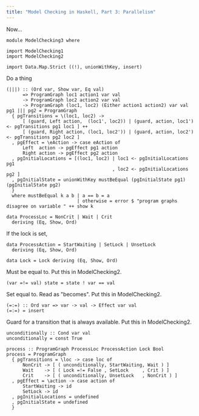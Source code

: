 ```yaml
---
title: "Model Checking in Haskell, Part 3: Parallelism"
---
```


Now...

``` {.haskell .literate}
module ModelChecking3 where

import ModelChecking1
import ModelChecking2

import Data.Map.Strict ((!), unionWithKey, insert)
```

Do a thing

``` {.haskell .literate}
(|||) :: (Ord var, Show var, Eq val)
      => ProgramGraph loc1 action1 var val
      -> ProgramGraph loc2 action2 var val
      -> ProgramGraph (loc1, loc2) (Either action1 action2) var val
pg1 ||| pg2 = ProgramGraph
  { pgTransitions = \(loc1, loc2) ->
      [ (guard, Left action,  (loc1', loc2)) | (guard, action, loc1') <- pgTransitions pg1 loc1 ] ++
      [ (guard, Right action, (loc1, loc2')) | (guard, action, loc2') <- pgTransitions pg2 loc2 ]
  , pgEffect = \eAction -> case eAction of
      Left  action -> pgEffect pg1 action
      Right action -> pgEffect pg2 action
  , pgInitialLocations = [(loc1, loc2) | loc1 <- pgInitialLocations pg1
                                       , loc2 <- pgInitialLocations pg2 ]
  , pgInitialState = unionWithKey mustBeEqual (pgInitialState pg1) (pgInitialState pg2)
  }
  where mustBeEqual k a b | a == b = a
                          | otherwise = error $ "program graphs disagree on variable " ++ show k
```

``` {.haskell .literate}
data ProcessLoc = NonCrit | Wait | Crit
  deriving (Eq, Show, Ord)
```

If the lock is set,

``` {.haskell .literate}
data ProcessAction = StartWaiting | SetLock | UnsetLock
  deriving (Eq, Show, Ord)
```

``` {.haskell .literate}
data Lock = Lock deriving (Eq, Show, Ord)
```

Must be equal to. Put this in ModelChecking2.

``` {.haskell .literate}
(var =!= val) state = state ! var == val
```

Set equal to. Read as "becomes". Put this in ModelChecking2.

``` {.haskell .literate}
(=:=) :: Ord var => var -> val -> Effect var val
(=:=) = insert
```

Guard for a transition that is always available. Put this in
ModelChecking2.

``` {.haskell .literate}
unconditionally :: Cond var val
unconditionally = const True
```

``` {.haskell .literate}
process :: ProgramGraph ProcessLoc ProcessAction Lock Bool
process = ProgramGraph
  { pgTransitions = \loc -> case loc of
      NonCrit -> [ ( unconditionally, StartWaiting, Wait ) ]
      Wait    -> [ ( Lock =!= False , SetLock     , Crit ) ]
      Crit    -> [ ( unconditionally, UnsetLock   , NonCrit ) ]
  , pgEffect = \action -> case action of
      StartWaiting -> id
      SetLock -> id
  , pgInitialLocations = undefined
  , pgInitialState = undefined
  }
```
